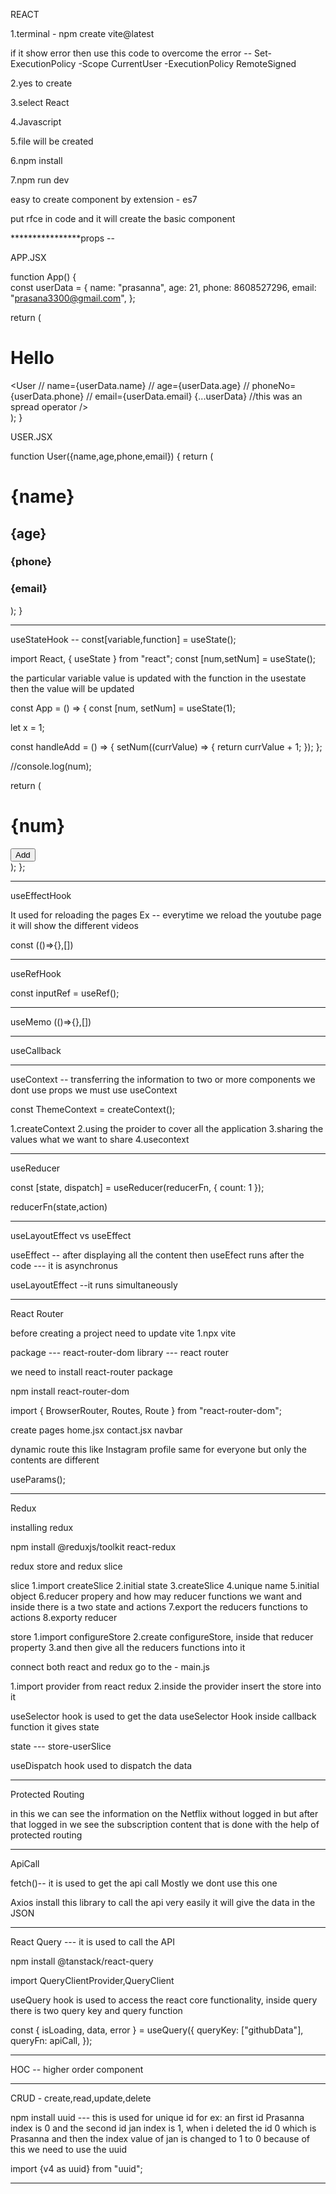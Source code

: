 REACT

1.terminal - npm create vite@latest

if it show error then use this code to overcome the error -- Set-ExecutionPolicy -Scope CurrentUser -ExecutionPolicy RemoteSigned

2.yes to create

3.select React

4.Javascript

5.file will be created

6.npm install 

7.npm run dev


easy to create component by extension - es7

put rfce in code and it will create the basic component 


****************props -- 

APP.JSX

function App() {                                                                      
  const userData = {
    name: "prasanna", 
    age: 21,
    phone: 8608527296,
    email: "prasana3300@gmail.com",
  };

  return (
    <div>
      <h1>Hello</h1>
      <User
        // name={userData.name}
        // age={userData.age}
        // phoneNo={userData.phone}
        // email={userData.email}
        {...userData} //this was an spread operator
      />
    </div>
  );
}



 USER.JSX

function User({name,age,phone,email}) {
  return (
    <div>
      <h1>{name}</h1>
      <h2>{age}</h2>
      <h3>{phone}</h3>
      <h3>{email}</h3>
    </div>
  );
}

****************

useStateHook -- const[variable,function] = useState();

import React, { useState } from "react";
const [num,setNum] = useState();

the particular variable value is updated with the function in the usestate then the value will be updated 


const App = () => {
  const [num, setNum] = useState(1);

  let x = 1;

  const handleAdd = () => {
    setNum((currValue) => {
      return currValue + 1;
    });
  };

  //console.log(num);

  return (
    <div>
      <h1>{num}</h1>
      <button onClick={handleAdd}>Add</button>
    </div>
  );
};

****************

useEffectHook

It used for reloading the pages Ex -- everytime we reload the youtube page it will show the different videos

const (()=>{},[])


****************

useRefHook

  const inputRef = useRef();

****************

useMemo (()=>{},[])


****************

useCallback


****************

useContext -- transferring the information to two or more components we dont use props we must use useContext

const ThemeContext = createContext();

1.createContext
2.using the proider to cover all the application
3.sharing the values what we want to share
4.usecontext

****************

useReducer

  const [state, dispatch] = useReducer(reducerFn, { count: 1 });

reducerFn(state,action)

****************

useLayoutEffect vs useEffect

useEffect -- after displaying all the content then useEfect runs after the code --- it is asynchronus

useLayoutEffect --it runs simultaneously


****************

React Router

before creating a project need to update vite 
1.npx vite

package --- react-router-dom
library --- react router
 
we need to install react-router package

npm install react-router-dom

import { BrowserRouter, Routes, Route } from "react-router-dom";

create pages home.jsx contact.jsx navbar

dynamic route this like Instagram profile same for everyone but only the contents are different

useParams();

****************

Redux 

installing redux

npm install @reduxjs/toolkit react-redux

redux store and redux slice

slice 
1.import createSlice
2.initial state
3.createSlice
4.unique name
5.initial object
6.reducer propery and how may reducer functions we want and inside there is a two state and actions
7.export the reducers functions to actions
8.exporty reducer

store
1.import configureStore
2.create configureStore, inside that reducer property
3.and then give all the reducers functions into it

connect both react and redux go to the - main.js

1.import provider from react redux
2.inside the provider insert the store into it

useSelector hook is used to get the data
useSelector Hook inside callback function it gives state 

state --- store-userSlice

useDispatch hook used to dispatch the data

****************

Protected Routing 

in this we can see the information on the Netflix without logged in but after that logged in we see the subscription content that is done with the help of protected routing

****************

ApiCall

fetch()-- it is used to get the api call Mostly we dont use this one

Axios install this library to call the api very easily it will give the data in the JSON

****************

React Query --- it is used to call the API

npm install @tanstack/react-query

import QueryClientProvider,QueryClient

useQuery hook is used to access the react core functionality, inside query there is two query key and query function

const { isLoading, data, error } = useQuery({
    queryKey: ["githubData"],
    queryFn: apiCall,
  });


****************
HOC -- higher order component

****************

CRUD - create,read,update,delete

npm install uuid --- this is used for unique id for ex: an first id Prasanna index is 0 and the second id jan  index is 1, when i deleted the id 0 which is Prasanna and then the index value of jan is changed to 1 to 0 because of this we need to use the uuid

import {v4 as uuid} from "uuid";

****************

